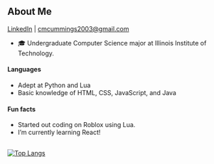 ## About Me
[LinkedIn](https://www.linkedin.com/in/connormcummings/) | cmcummings2003@gmail.com

* 🎓 Undergraduate Computer Science major at Illinois Institute of Technology.

#### Languages
- Adept at Python and Lua
- Basic knowledge of HTML, CSS, JavaScript, and Java

#### Fun facts
* Started out coding on Roblox using Lua.
* I’m currently learning React!

##
<!--![Anurag's GitHub stats](https://github-readme-stats.vercel.app/api?username=gestalt8003&show_icons=true&theme=tokyonight)
](https://github.com/anuraghazra/github-readme-stats)-->
[![Top Langs](https://github-readme-stats.vercel.app/api/top-langs/?username=gestalt8003&layout=compact&theme=tokyonight)](https://github.com/anuraghazra/github-readme-stats)


<!--
**gestalt8003/gestalt8003** is a ✨ _special_ ✨ repository because its `README.md` (this file) appears on your GitHub profile.

Here are some ideas to get you started:

- 🔭 I’m currently working on ...
- 🌱 I’m currently learning ...
- 👯 I’m looking to collaborate on ...
- 🤔 I’m looking for help with ...
- 💬 Ask me about ...
- 📫 How to reach me: ...
- 😄 Pronouns: ...
- ⚡ Fun fact: ...
-->
